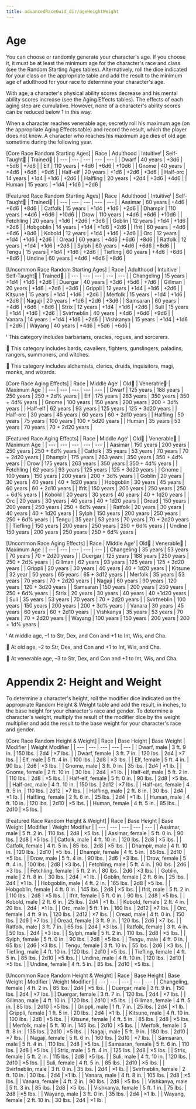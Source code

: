 ```yaml
---
title: advancedRaceGuid_dir/ageHeightWeight
---
```

# Age

You can choose or randomly generate your character's age. If you choose it, it must be at least the minimum age for the character's race and class (see the Random Starting Ages tables). Alternatively, roll the dice indicated for your class on the appropriate table and add the result to the minimum age of adulthood for your race to determine your character's age.

With age, a character's physical ability scores decrease and his mental ability scores increase (see the Aging Effects tables). The effects of each aging step are cumulative. However, none of a character's ability scores can be reduced below 1 in this way.

When a character reaches venerable age, secretly roll his maximum age (on the appropriate Aging Effects table) and record the result, which the player does not know. A character who reaches his maximum age dies of old age sometime during the following year.

[Core Race Random Starting Ages]
| Race | Adulthood | Intuitiveⁱ | Self-Taught⁲ | Trained⁳ |
| --- | --- | --- | --- | --- |
| Dwarf | 40 years | +3d6 | +5d6 | +7d6 |
| Elf | 110 years | +4d6 | +6d6 | +10d6 |
| Gnome | 40 years | +4d6 | +6d6 | +9d6 |
| Half-elf | 20 years | +1d6 | +2d6 | +3d6 |
| Half-orc | 14 years | +1d4 | +1d6 | +2d6 |
| Halfling | 20 years | +2d4 | +3d6 | +4d6 |
| Human | 15 years | +1d4 | +1d6 | +2d6 |

[Featured Race Random Starting Ages]
| Race | Adulthood | Intuitiveⁱ | Self-Taught⁲ | Trained⁳ |
| --- | --- | --- | --- | --- |
| Aasimar | 60 years | +4d6 | +6d6 | +8d6 |
| Catfolk | 15 years | +1d4 | +1d6 | +2d6 |
| Dhampir | 110 years | +4d6 | +6d6 | +10d6 |
| Drow | 110 years | +4d6 | +6d6 | +10d6 |
| Fetchling | 20 years | +1d6 | +2d6 | +3d6 |
| Goblin | 12 years | +1d4 | +1d6 | +2d6 |
| Hobgoblin | 14 years | +1d4 | +1d6 | +2d6 |
| Ifrit | 60 years | +4d6 | +6d6 | +8d6 |
| Kobold | 12 years | +1d4 | +1d6 | +2d6 |
| Orc | 12 years | +1d4 | +1d6 | +2d6 |
| Oread | 60 years | +4d6 | +6d6 | +8d6 |
| Ratfolk | 12 years | +1d4 | +1d6 | +2d6 |
| Sylph | 60 years | +4d6 | +6d6 | +8d6 |
| Tengu | 15 years | +1d4 | +1d6 | +2d6 |
| Tiefling | 60 years | +4d6 | +6d6 | +8d6 |
| Undine | 60 years | +4d6 | +6d6 | +8d6 |

[Uncommon Race Random Starting Ages]
| Race | Adulthood | Intuitiveⁱ | Self-Taught⁲ | Trained⁳ |
| --- | --- | --- | --- | --- |
| Changeling | 15 years | +1d4 | +1d6 | +2d6 |
| Duergar | 40 years | +3d6 | +5d6 | +7d6 |
| Gillman | 20 years | +1d6 | +2d6 | +3d6 |
| Grippli | 12 years | +1d4 | +1d6 | +2d6 |
| Kitsune | 15 years | +1d4 | +1d6 | +2d6 |
| Merfolk | 15 years | +1d4 | +1d6 | +2d6 |
| Nagaji | 20 years | +1d6 | +2d6 | +3d6 |
| Samsaran | 60 years | +4d6 | +6d6 | +8d6 |
| Strix | 12 years | +1d4 | +1d6 | +2d6 |
| Suli | 15 years | +1d4 | +1d6 | +2d6 |
| Svirfneblin | 40 years | +4d6 | +6d6 | +9d6 |
| Vanara | 14 years | +1d4 | +1d6 | +2d6 |
| Vishkanya | 15 years | +1d4 | +1d6 | +2d6 |
| Wayang | 40 years | +4d6 | +5d6 | +6d6 |

ⁱ This category includes barbarians, oracles, rogues, and sorcerers.

⁲ This category includes bards, cavaliers, fighters, gunslingers, paladins, rangers, summoners, and witches.

⁳ This category includes alchemists, clerics, druids, inquisitors, magi, monks, and wizards.

  
  

[Core Race Aging Effects]
| Race | Middle Ageⁱ | Old⁲ | Venerable⁳ | Maximum Age |
| --- | --- | --- | --- | --- |
| Dwarf | 125 years | 188 years | 250 years | 250 + 2d% years |
| Elf | 175 years | 263 years | 350 years | 350 + 4d% years |
| Gnome | 100 years | 150 years | 200 years | 200 + 3d% years |
| Half-elf | 62 years | 93 years | 125 years | 125 + 3d20 years |
| Half-orc | 30 years | 45 years | 60 years | 60 + 2d10 years |
| Halfling | 50 years | 75 years | 100 years | 100 + 5d20 years |
| Human | 35 years | 53 years | 70 years | 70 + 2d20 years |

[Featured Race Aging Effects]
| Race | Middle Ageⁱ | Old⁲ | Venerable⁳ | Maximum Age |
| --- | --- | --- | --- | --- |
| Aasimar | 150 years | 200 years | 250 years | 250 + 6d% years |
| Catfolk | 35 years | 53 years | 70 years | 70 + 2d20 years |
| Dhampir | 175 years | 263 years | 350 years | 350 + 4d% years |
| Drow | 175 years | 263 years | 350 years | 350 + 4d% years |
| Fetchling | 62 years | 93 years | 125 years | 125 + 3d20 years |
| Gnome | 100 years | 150 years | 200 years | 200 + 3d% years |
| Goblin | 20 years | 30 years | 40 years | 40 + 1d20 years |
| Hobgoblin | 30 years | 45 years | 60 years | 60 + 2d10 years |
| Ifrit | 150 years | 200 years | 250 years | 250 + 6d% years |
| Kobold | 20 years | 30 years | 40 years | 40 + 1d20 years |
| Orc | 20 years | 30 years | 40 years | 40 + 1d20 years |
| Oread | 150 years | 200 years | 250 years | 250 + 6d% years |
| Ratfolk | 20 years | 30 years | 40 years | 40 + 1d20 years |
| Sylph | 150 years | 200 years | 250 years | 250 + 6d% years |
| Tengu | 35 year | 53 years | 70 years | 70 + 2d20 years |
| Tiefling | 150 years | 200 years | 250 years | 250 + 6d% years |
| Undine | 150 years | 200 years | 250 years | 250 + 6d% years |

[Uncommon Race Aging Effects]
| Race | Middle Ageⁱ | Old⁲ | Venerable⁳ | Maximum Age |
| --- | --- | --- | --- | --- |
| Changeling | 35 years | 53 years | 70 years | 70 + 2d20 years |
| Duergar | 125 years | 188 years | 250 years | 250 + 2d% years |
| Gillman | 62 years | 93 years | 125 years | 125 + 3d20 years |
| Grippli | 20 years | 30 years | 40 years | 40 + 1d20 years |
| Kitsune | 32 year | 50 years | 65 years | 65 + 3d12 years |
| Merfolk | 35 years | 53 years | 70 years | 70 + 2d20 years |
| Nagaji | 60 years | 90 years | 120 years | 120 + 3d20 years |
| Samsaran | 150 years | 200 years | 250 years | 250 + 6d% years |
| Strix | 20 years | 30 years | 40 years | 40 +1d20 years |
| Suli | 35 years | 53 years | 70 years | 70 + 2d20 years |
| Svirfneblin | 100 years | 150 years | 200 years | 200 + 3d% years |
| Vanara | 30 years | 45 years | 60 years | 60 + 2d10 years |
| Vishkanya | 35 years | 53 years | 70 years | 70 + 2d20 years |
| Wayang | 100 years | 150 years | 200 years | 200 + 1d% years |

ⁱ At middle age, –1 to Str, Dex, and Con and +1 to Int, Wis, and Cha.

⁲ At old age, –2 to Str, Dex, and Con and +1 to Int, Wis, and Cha.

⁳ At venerable age, –3 to Str, Dex, and Con and +1 to Int, Wis, and Cha.

# Appendix 2: Height and Weight

To determine a character's height, roll the modifier dice indicated on the appropriate Random Height & Weight table and add the result, in inches, to the base height for your character's race and gender. To determine a character's weight, multiply the result of the modifier dice by the weight multiplier and add the result to the base weight for your character's race and gender.

[Core Race Random Height & Weight]
| Race | Base Height | Base Weight | Modifier | Weight Modifier |
| --- | --- | --- | --- | --- |
| Dwarf, male | 3 ft. 9 in. | 150 lbs. | 2d4 | ×7 lbs. |
| Dwarf, female | 3 ft. 7 in. | 120 lbs. | 2d4 | ×7 lbs. |
| Elf, male | 5 ft. 4 in. | 100 lbs. | 2d8 | ×3 lbs. |
| Elf, female | 5 ft. 4 in. | 90 lbs. | 2d6 | ×3 lbs. |
| Gnome, male | 3 ft. 0 in. | 35 lbs. | 2d4 | ×1 lb. |
| Gnome, female | 2 ft. 10 in. | 30 lbs. | 2d4 | ×1 lb. |
| Half-elf, male | 5 ft. 2 in. | 110 lbs. | 2d8 | ×5 lbs. |
| Half-elf, female | 5 ft. 0 in. | 90 lbs. | 2d8 | ×5 lbs. |
| Half-orc, male | 4 ft. 10 in. | 150 lbs. | 2d12 | ×7 lbs. |
| Half-orc, female | 4 ft. 5 in. | 110 lbs. | 2d12 | ×7 lbs. |
| Halfling, male | 2 ft. 8 in. | 30 lbs. | 2d4 | ×1 lb. |
| Halfling, female | 2 ft. 6 in. | 25 lbs. | 2d4 | ×1 lb. |
| Human, male | 4 ft. 10 in. | 120 lbs. | 2d10 | ×5 lbs. |
| Human, female | 4 ft. 5 in. | 85 lbs. | 2d10 | ×5 lbs. |

[Featured Race Random Height & Weight]
| Race | Base Height | Base Weight | Modifier | Weight Modifier |
| --- | --- | --- | --- | --- |
| Aasimar, male | 5 ft. 2 in. | 110 lbs. | 2d8 | ×5 lbs. |
| Aasimar, female | 5 ft. 0 in. | 90 lbs. | 2d8 | ×5 lbs. |
| Catfolk, male | 4 ft. 10 in. | 120 lbs. | 2d8 | ×5 lbs. |
| Catfolk, female | 4 ft. 5 in. | 85 lbs. | 2d8 | ×5 lbs. |
| Dhampir, male | 4 ft. 10 in. | 120 lbs. | 2d10 | ×5 lbs. |
| Dhampir, female | 4 ft. 5 in. | 85 lbs. | 2d10 | ×5 lbs. |
| Drow, male | 5 ft. 4 in. | 90 lbs. | 2d6 | ×3 lbs. |
| Drow, female | 5 ft. 4 in. | 100 lbs. | 2d8 | ×3 lbs. |
| Fetchling, male | 5 ft. 4 in. | 90 lbs. | 2d6 | ×3 lbs. |
| Fetchling, female | 5 ft. 2 in. | 80 lbs. | 2d6 | ×3 lbs. |
| Goblin, male | 2 ft. 8 in. | 30 lbs. | 2d4 | ×1 lb. |
| Goblin, female | 2 ft. 6 in. | 25 lbs. | 2d4 | ×1 lb. |
| Hobgoblin, male | 4 ft. 2 in. | 165 lbs. | 2d8 | ×5 lbs. |
| Hobgoblin, female | 4 ft. 0 in. | 145 lbs. | 2d8 | ×5 lbs. |
| Ifrit, male | 5 ft. 2 in. | 110 lbs. | 2d8 | ×5 lbs. |
| Ifrit, female | 5 ft. 0 in. | 90 lbs. | 2d8 | ×5 lbs. |
| Kobold, male | 2 ft. 6 in. | 25 lbs. | 2d4 | ×1 lb. |
| Kobold, female | 2 ft. 4 in. | 20 lbs. | 2d4 | ×1 lb. |
| Orc, male | 5 ft. 1 in. | 160 lbs. | 2d12 | ×7 lbs. |
| Orc, female | 4 ft. 9 in. | 120 lbs. | 2d12 | ×7 lbs. |
| Oread, male | 4 ft. 0 in. | 150 lbs. | 2d6 | ×7 lbs. |
| Oread, female | 3 ft. 9 in. | 120 lbs. | 2d6 | ×7 lbs. |
| Ratfolk, male | 3 ft. 7 in. | 65 lbs. | 2d4 | ×3 lbs. |
| Ratfolk, female | 3 ft. 4 in. | 50 lbs. | 2d4 | ×3 lbs. |
| Sylph, male | 5 ft. 2 in. | 110 lbs. | 2d8 | ×5 lbs. |
| Sylph, female | 5 ft. 0 in. | 90 lbs. | 2d8 | ×5 lbs. |
| Tengu, male | 4 ft. 0 in. | 65 lbs. | 2d6 | ×3 lbs. |
| Tengu, female | 3 ft. 10 in. | 55 lbs. | 2d6 | ×3 lbs. |
| Tiefling, male | 4 ft. 10 in. | 120 lbs. | 2d10 | ×5 lbs. |
| Tiefling, female | 4 ft. 5 in. | 85 lbs. | 2d10 | ×5 lbs. |
| Undine, male | 4 ft. 10 in. | 120 lbs. | 2d10 | ×5 lbs. |
| Undine, female | 4 ft. 5 in. | 85 lbs. | 2d10 | ×5 lbs. |

[Uncommon Race Random Height & Weight]
| Race | Base Height | Base Weight | Modifier | Weight Modifier |
| --- | --- | --- | --- | --- |
| Changeling, female | 4 ft. 2 in. | 85 lbs. | 2d4 | ×5 lbs. |
| Duergar, male | 3 ft. 9 in. | 150 lbs. | 2d4 | ×7 lbs. |
| Duergar, female | 3 ft. 7 in. | 120 lbs. | 2d4 | ×7 lbs. |
| Gillman, male | 4 ft. 10 in. | 120 lbs. | 2d10 | ×5 lbs. |
| Gillman, female | 4 ft. 5 in. | 85 lbs. | 2d10 | ×5 lbs. |
| Grippli, male | 1 ft. 7 in. | 25 lbs. | 2d4 | ×1 lb. |
| Grippli, female | 1 ft. 5 in. | 20 lbs. | 2d4 | ×1 lb. |
| Kitsune, male | 4 ft. 10 in. | 100 lbs. | 2d8 | ×5 lbs. |
| Kitsune, female | 4 ft. 5 in. | 85 lbs. | 2d8 | ×5 lbs. |
| Merfolk, male | 5 ft. 10 in. | 145 lbs. | 2d10 | ×5 lbs. |
| Merfolk, female | 5 ft. 8 in. | 135 lbs. | 2d10 | ×5 lbs. |
| Nagaji, male | 5 ft. 9 in. | 180 lbs. | 2d10 | ×7 lbs. |
| Nagaji, female | 5 ft. 6 in. | 160 lbs. | 2d10 | ×7 lbs. |
| Samsaran, male | 5 ft. 4 in. | 110 lbs. | 2d8 | ×5 lbs. |
| Samsaran, female | 5 ft. 6 in. | 110 lbs. | 2d8 | ×5 lbs. |
| Strix, male | 5 ft. 4 in. | 125 lbs. | 2d8 | ×5 lbs. |
| Strix, female | 5 ft. 2 in. | 115 lbs. | 2d8 | ×5 lbs. |
| Suli, male | 4 ft. 10 in. | 120 lbs. | 2d10 | ×5 lbs. |
| Suli, female | 4 ft. 5 in. | 85 lbs. | 2d10 | ×5 lbs. |
| Svirfneblin, male | 3 ft. 0 in. | 35 lbs. | 2d4 | ×1 lb. |
| Svirfneblin, female | 2 ft. 10 in. | 30 lbs. | 2d4 | ×1 lb. |
| Vanara, male | 4 ft. 8 in. | 105 lbs. | 2d8 | ×5 lbs. |
| Vanara, female | 4 ft. 2 in. | 90 lbs. | 2d8 | ×5 lbs. |
| Vishkanya, male | 5 ft. 3 in. | 85 lbs. | 2d8 | ×5 lbs. |
| Vishkanya, female | 5 ft. 1 in. | 75 lbs. | 2d8 | ×5 lbs. |
| Wayang, male | 3 ft. 0 in. | 35 lbs. | 2d4 | ×1 lb. |
| Wayang, female | 2 ft. 10 in. | 30 lbs. | 2d4 | ×1 lb. |

